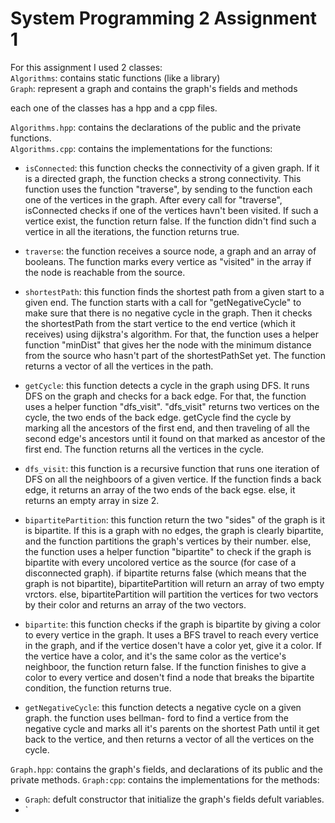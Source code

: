 # System Programming 2 Assignment 1
For this assignment I used 2 classes:  
`Algorithms`: contains static functions (like a library)  
`Graph`: represent a graph and contains the graph's fields and methods  

each one of the classes has a hpp and a cpp files.  

`Algorithms.hpp`: contains the declarations of the public and the private functions.  
`Algorithms.cpp`: contains the implementations for the functions:
- `isConnected`: this function checks the connectivity of a given graph. If it is a directed graph, the function checks a strong connectivity. This function uses the function "traverse", by sending to the function each one of the vertices in the graph. After every call for "traverse", isConnected checks if one of the vertices havn't been visited. If such a vertice exist, the function return false. If the function didn't find such a vertice in all the iterations, the function returns true.    
- `traverse`: the function receives a source node, a graph and an array of booleans. The function marks every vertice as "visited" in the array if the node is reachable from the source.

 - `shortestPath`: this function finds the shortest path from a given start to a given end. The function starts with a call for "getNegativeCycle" to make sure that there is no negative cycle in the graph. Then it checks the shortestPath from the start vertice to the end vertice (which it receives) using dijkstra's algorithm. For that, the function uses a helper function "minDist" that gives her the node with the minimum distance from the source who hasn't part of the shortestPathSet yet. The function returns a vector of all the vertices in the path.
 - `getCycle`: this function detects a cycle in the graph using DFS. It runs DFS on the graph and checks for a back edge. For that, the function uses a helper function "dfs_visit". "dfs_visit" returns two vertices on the cycle, the two ends of the back edge. getCycle find the cycle by marking all the ancestors of the first end, and then traveling of all the second edge's ancestors until it found on that marked as ancestor of the first end. The function returns all the vertices in the cycle.
 -  `dfs_visit`: this function is a recursive function that runs one iteration of DFS on all the neighboors of a given vertice. If the function finds a back edge, it returns an array of the two ends of the back egse. else, it returns an empty array in size 2.
 -  `bipartitePartition`: this function return the two "sides" of the graph is it is bipartite. If this is a graph with no edges, the graph is clearly bipartite, and the function partitions the graph's vertices by their number.
   else, the function uses a helper function "bipartite" to check if the graph is bipartite with every uncolored vertice as the source (for case of a disconnected graph). if bipartite returns false (which means that the graph is not bipartite), bipartitePartition will return an array of two empty vrctors. else, bipartitePartition will partition the vertices for two vectors by their color and returns an array of the two vectors.
- `bipartite`: this function checks if the graph is bipartite by giving a color to every vertice in the graph. It uses a BFS travel to reach every vertice in the graph, and if the vertice dosen't have a color yet, give it a color. If the vertice have a color, and it's the same color as the vertice's neighboor, the function return false. If the function finishes to give a color to every vertice and dosen't find a node that breaks the bipartite condition, the function returns true.
- `getNegativeCycle`: this function detects a negative cycle on a given graph. the function uses bellman- ford to find a vertice from the negative cycle and marks all it's parents on the shortest Path until it get back to the vertice, and then returns a vector of all the vertices on the cycle.

`Graph.hpp`: contains the graph's fields, and declarations of its public and the private methods. 
`Graph:cpp`: contains the implementations for the methods:
- `Graph`: defult constructor that initialize the graph's fields defult variables.
- ` 
